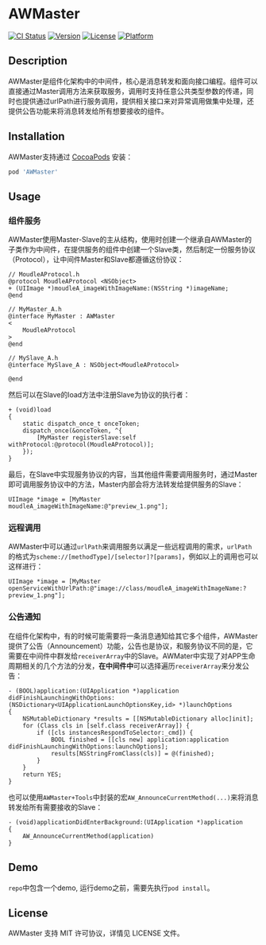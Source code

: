 # AWMaster

[![CI Status](https://img.shields.io/travis/oovsxx@163.com/AWMaster.svg?style=flat)](https://travis-ci.org/oovsxx@163.com/AWMaster)
[![Version](https://img.shields.io/cocoapods/v/AWMaster.svg?style=flat)](https://cocoapods.org/pods/AWMaster)
[![License](https://img.shields.io/cocoapods/l/AWMaster.svg?style=flat)](https://cocoapods.org/pods/AWMaster)
[![Platform](https://img.shields.io/cocoapods/p/AWMaster.svg?style=flat)](https://cocoapods.org/pods/AWMaster)

## Description

AWMaster是组件化架构中的中间件，核心是消息转发和面向接口编程。组件可以直接通过Master调用方法来获取服务，调用时支持任意公共类型参数的传递，同时也提供通过urlPath进行服务调用，提供相关接口来对异常调用做集中处理，还提供公告功能来将消息转发给所有想要接收的组件。

## Installation

AWMaster支持通过 [CocoaPods](https://cocoapods.org) 安装：

```ruby
pod 'AWMaster'
```

## Usage

### 组件服务

AWMaster使用Master-Slave的主从结构，使用时创建一个继承自AWMaster的子类作为中间件，在提供服务的组件中创建一个Slave类，然后制定一份服务协议（Protocol），让中间件Master和Slave都遵循这份协议：

```objc
// MoudleAProtocol.h
@protocol MoudleAProtocol <NSObject>
+ (UIImage *)moudleA_imageWithImageName:(NSString *)imageName;
@end

// MyMaster_A.h
@interface MyMaster : AWMaster
<
    MoudleAProtocol
>
@end

// MySlave_A.h
@interface MySlave_A : NSObject<MoudleAProtocol>

@end

```
然后可以在Slave的load方法中注册Slave为协议的执行者：

```objc
+ (void)load
{
    static dispatch_once_t onceToken;
    dispatch_once(&onceToken, ^{
        [MyMaster registerSlave:self withProtocol:@protocol(MoudleAProtocol)];
    });
}
```
最后，在Slave中实现服务协议的内容，当其他组件需要调用服务时，通过Master即可调用服务协议中的方法，Master内部会将方法转发给提供服务的Slave：

```objc
UIImage *image = [MyMaster moudleA_imageWithImageName:@"preview_1.png"];
```

### 远程调用

AWMaster中可以通过`urlPath`来调用服务以满足一些远程调用的需求，`urlPath`的格式为`scheme://[methodType]/[selector]?[params]`，例如以上的调用也可以这样进行：

```objc
UIImage *image = [MyMaster openServiceWithUrlPath:@"image://class/moudleA_imageWithImageName:?preview_1.png"];
```

### 公告通知

在组件化架构中，有的时候可能需要将一条消息通知给其它多个组件，AWMaster提供了公告（Announcement）功能，公告也是协议，和服务协议不同的是，它需要在中间件中群发给`receiverArray`中的Slave。AWMater中实现了对APP生命周期相关的几个方法的分发，**在中间件中**可以选择遍历`receiverArray`来分发公告：

```objc
- (BOOL)application:(UIApplication *)application didFinishLaunchingWithOptions:(NSDictionary<UIApplicationLaunchOptionsKey,id> *)launchOptions
{
    NSMutableDictionary *results = [[NSMutableDictionary alloc]init];
    for (Class cls in [self.class receiverArray]) {
        if ([cls instancesRespondToSelector:_cmd]) {
            BOOL finished = [[cls new] application:application didFinishLaunchingWithOptions:launchOptions];
            results[NSStringFromClass(cls)] = @(finished);
        }
    }
    return YES;
}
```

也可以使用`AWMaster+Tools`中封装的宏`AW_AnnounceCurrentMethod(...)`来将消息转发给所有需要接收的Slave：

```objc
- (void)applicationDidEnterBackground:(UIApplication *)application
{
    AW_AnnounceCurrentMethod(application)
}
```

## Demo

`repo`中包含一个demo, 运行demo之前，需要先执行`pod install`。

## License

AWMaster 支持 MIT 许可协议，详情见 LICENSE 文件。
